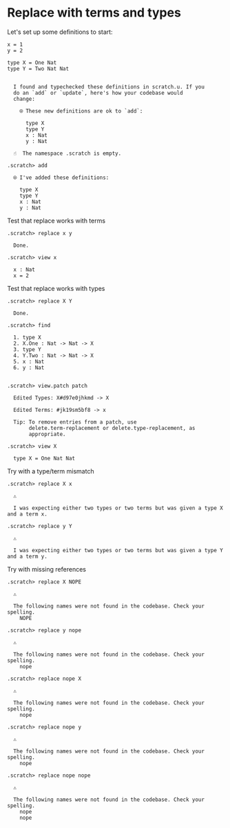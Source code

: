 # Replace with terms and types

Let's set up some definitions to start:

```unison
x = 1
y = 2

type X = One Nat
type Y = Two Nat Nat
```

```ucm

  I found and typechecked these definitions in scratch.u. If you
  do an `add` or `update`, here's how your codebase would
  change:
  
    ⍟ These new definitions are ok to `add`:
    
      type X
      type Y
      x : Nat
      y : Nat

```
```ucm
  ☝️  The namespace .scratch is empty.

.scratch> add

  ⍟ I've added these definitions:
  
    type X
    type Y
    x : Nat
    y : Nat

```
Test that replace works with terms
```ucm
.scratch> replace x y

  Done.

.scratch> view x

  x : Nat
  x = 2

```
Test that replace works with types
```ucm
.scratch> replace X Y

  Done.

.scratch> find

  1. type X
  2. X.One : Nat -> Nat -> X
  3. type Y
  4. Y.Two : Nat -> Nat -> X
  5. x : Nat
  6. y : Nat
  

.scratch> view.patch patch

  Edited Types: X#d97e0jhkmd -> X
  
  Edited Terms: #jk19sm5bf8 -> x
  
  Tip: To remove entries from a patch, use
       delete.term-replacement or delete.type-replacement, as
       appropriate.

.scratch> view X

  type X = One Nat Nat

```
Try with a type/term mismatch
```ucm
.scratch> replace X x

  ⚠️
  
  I was expecting either two types or two terms but was given a type X and a term x.

```
```ucm
.scratch> replace y Y

  ⚠️
  
  I was expecting either two types or two terms but was given a type Y and a term y.

```
Try with missing references
```ucm
.scratch> replace X NOPE

  ⚠️
  
  The following names were not found in the codebase. Check your spelling.
    NOPE

```
```ucm
.scratch> replace y nope

  ⚠️
  
  The following names were not found in the codebase. Check your spelling.
    nope

```
```ucm
.scratch> replace nope X

  ⚠️
  
  The following names were not found in the codebase. Check your spelling.
    nope

```
```ucm
.scratch> replace nope y

  ⚠️
  
  The following names were not found in the codebase. Check your spelling.
    nope

```
```ucm
.scratch> replace nope nope

  ⚠️
  
  The following names were not found in the codebase. Check your spelling.
    nope
    nope

```
